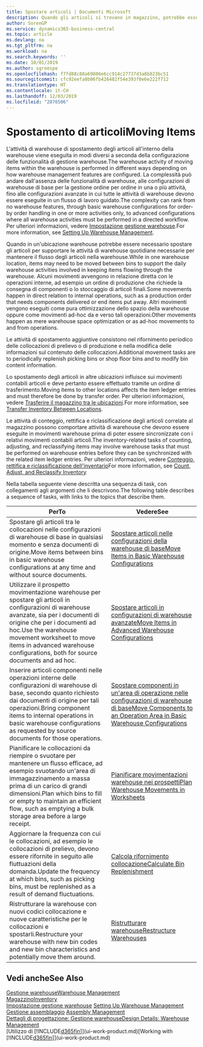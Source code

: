 ```yaml
---
title: Spostare articoli | Documenti Microsoft
description: Quando gli articoli si trovano in magazzino, potrebbe essere necessario spostarli per supportare le attività di warehouse quotidiane necessarie per mantenere il flusso degli articoli nella warehouse. Alcuni movimenti avvengono in relazione diretta con le operazioni interne, ad esempio un ordine di produzione che richiede la consegna di componenti o lo stoccaggio di articoli finali. Altri movimenti vengono eseguiti come pura ottimizzazione dello spazio della warehouse oppure come movimenti ad-hoc da e verso tali operazioni.
author: SorenGP
ms.service: dynamics365-business-central
ms.topic: article
ms.devlang: na
ms.tgt_pltfrm: na
ms.workload: na
ms.search.keywords: ''
ms.date: 10/01/2019
ms.author: sgroespe
ms.openlocfilehash: f7fd88c88a69806e6cc914c27737d3a8b823bc51
ms.sourcegitcommit: cfc92eefa8b06fb426482f54e393f0e6e222f712
ms.translationtype: HT
ms.contentlocale: it-CH
ms.lasthandoff: 12/03/2019
ms.locfileid: "2876506"
---
```

# <a name="moving-items"></a><span data-ttu-id="8880f-105">Spostamento di articoli</span><span class="sxs-lookup"><span data-stu-id="8880f-105">Moving Items</span></span>
<span data-ttu-id="8880f-106">L'attività di warehouse di spostamento degli articoli all'interno della warehouse viene eseguita in modi diversi a seconda della configurazione delle funzionalità di gestione warehouse.</span><span class="sxs-lookup"><span data-stu-id="8880f-106">The warehouse activity of moving items within the warehouse is performed in different ways depending on how warehouse management features are configured.</span></span> <span data-ttu-id="8880f-107">La complessità può andare dall'assenza delle funzionalità di warehouse, alle configurazioni di warehouse di base per la gestione ordine per ordine in una o più attività, fino alle configurazioni avanzate in cui tutte le attività di warehouse devono essere eseguite in un flusso di lavoro guidato.</span><span class="sxs-lookup"><span data-stu-id="8880f-107">The complexity can rank from no warehouse features, through basic warehouse configurations for order-by order handling in one or more activities only, to advanced configurations where all warehouse activities must be performed in a directed workflow.</span></span> <span data-ttu-id="8880f-108">Per ulteriori informazioni, vedere [Impostazione gestione warehouse](warehouse-setup-warehouse.md).</span><span class="sxs-lookup"><span data-stu-id="8880f-108">For more information, see [Setting Up Warehouse Management](warehouse-setup-warehouse.md).</span></span>

<span data-ttu-id="8880f-109">Quando in un'ubicazione warehouse potrebbe essere necessario spostare gli articoli per supportare le attività di warehouse quotidiane necessarie per mantenere il flusso degli articoli nella warehouse.</span><span class="sxs-lookup"><span data-stu-id="8880f-109">While in one warehouse location, items may need to be moved between bins to support the daily warehouse activities involved in keeping items flowing through the warehouse.</span></span> <span data-ttu-id="8880f-110">Alcuni movimenti avvengono in relazione diretta con le operazioni interne, ad esempio un ordine di produzione che richiede la consegna di componenti o lo stoccaggio di articoli finali.</span><span class="sxs-lookup"><span data-stu-id="8880f-110">Some movements happen in direct relation to internal operations, such as a production order that needs components delivered or end items put away.</span></span> <span data-ttu-id="8880f-111">Altri movimenti vengono eseguiti come pura ottimizzazione dello spazio della warehouse oppure come movimenti ad-hoc da e verso tali operazioni.</span><span class="sxs-lookup"><span data-stu-id="8880f-111">Other movements happen as mere warehouse space optimization or as ad-hoc movements to and from operations.</span></span>

<span data-ttu-id="8880f-112">Le attività di spostamento aggiuntive consistono nel rifornimento periodico delle collocazioni di prelievo o di produzione e nella modifica delle informazioni sul contenuto delle collocazioni.</span><span class="sxs-lookup"><span data-stu-id="8880f-112">Additional movement tasks are to periodically replenish picking bins or shop floor bins and to modify bin content information.</span></span>

<span data-ttu-id="8880f-113">Lo spostamento degli articoli in altre ubicazioni influisce sui movimenti contabili articoli e deve pertanto essere effettuato tramite un ordine di trasferimento.</span><span class="sxs-lookup"><span data-stu-id="8880f-113">Moving items to other locations affects the item ledger entries and must therefore be done by transfer order.</span></span> <span data-ttu-id="8880f-114">Per ulteriori informazioni, vedere [Trasferire il magazzino tra le ubicazioni](inventory-how-transfer-between-locations.md).</span><span class="sxs-lookup"><span data-stu-id="8880f-114">For more information, see [Transfer Inventory Between Locations](inventory-how-transfer-between-locations.md).</span></span>  

<span data-ttu-id="8880f-115">Le attività di conteggio, rettifica e riclassificazione degli articoli correlate al magazzino possono comportare attività di warehouse che devono essere eseguite in movimenti warehouse prima di poter essere sincronizzate con i relativi movimenti contabili articoli.</span><span class="sxs-lookup"><span data-stu-id="8880f-115">The inventory-related tasks of counting, adjusting, and reclassifying items may involve warehouse tasks that must be performed on warehouse entries before they can be synchronized with the related item ledger entries.</span></span> <span data-ttu-id="8880f-116">Per ulteriori informazioni, vedere [Conteggio, rettifica e riclassificazione dell'inventario](inventory-how-count-adjust-reclassify.md)</span><span class="sxs-lookup"><span data-stu-id="8880f-116">For more information, see [Count, Adjust, and Reclassify Inventory](inventory-how-count-adjust-reclassify.md)</span></span>  

 <span data-ttu-id="8880f-117">Nella tabella seguente viene descritta una sequenza di task, con collegamenti agli argomenti che li descrivono.</span><span class="sxs-lookup"><span data-stu-id="8880f-117">The following table describes a sequence of tasks, with links to the topics that describe them.</span></span>   

|<span data-ttu-id="8880f-118">**Per**</span><span class="sxs-lookup"><span data-stu-id="8880f-118">**To**</span></span>|<span data-ttu-id="8880f-119">**Vedere**</span><span class="sxs-lookup"><span data-stu-id="8880f-119">**See**</span></span>|  
|------------|-------------|  
|<span data-ttu-id="8880f-120">Spostare gli articoli tra le collocazioni nelle configurazioni di warehouse di base in qualsiasi momento e senza documenti di origine.</span><span class="sxs-lookup"><span data-stu-id="8880f-120">Move items between bins in basic warehouse configurations at any time and without source documents.</span></span>|[<span data-ttu-id="8880f-121">Spostare articoli nelle configurazioni della warehouse di base</span><span class="sxs-lookup"><span data-stu-id="8880f-121">Move Items in Basic Warehouse Configurations</span></span>](warehouse-how-to-move-items-ad-hoc-in-basic-warehousing.md)|
|<span data-ttu-id="8880f-122">Utilizzare il prospetto movimentazione warehouse per spostare gli articoli in configurazioni di warehouse avanzate, sia per i documenti di origine che per i documenti ad hoc.</span><span class="sxs-lookup"><span data-stu-id="8880f-122">Use the warehouse movement worksheet to move items in advanced warehouse configurations, both for source documents and ad hoc.</span></span>|[<span data-ttu-id="8880f-123">Spostare articoli in configurazioni di warehouse avanzate</span><span class="sxs-lookup"><span data-stu-id="8880f-123">Move Items in Advanced Warehouse Configurations</span></span>](warehouse-how-to-move-items-in-advanced-warehousing.md)|  
|<span data-ttu-id="8880f-124">Inserire articoli componenti nelle operazioni interne delle configurazioni di warehouse di base, secondo quanto richiesto dai documenti di origine per tali operazioni.</span><span class="sxs-lookup"><span data-stu-id="8880f-124">Bring component items to internal operations in basic warehouse configurations as requested by source documents for those operations.</span></span>|[<span data-ttu-id="8880f-125">Spostare componenti in un'area di operazione nelle configurazioni di warehouse di base</span><span class="sxs-lookup"><span data-stu-id="8880f-125">Move Components to an Operation Area in Basic Warehouse Configurations</span></span>](warehouse-how-to-move-components-to-an-operation-area-in-basic-warehousing.md)|
|<span data-ttu-id="8880f-126">Pianificare le collocazioni da riempire o svuotare per mantenere un flusso efficace, ad esempio svuotando un'area di immagazzinamento a massa prima di un carico di grandi dimensioni.</span><span class="sxs-lookup"><span data-stu-id="8880f-126">Plan which bins to fill or empty to maintain an efficient flow, such as emptying a bulk storage area before a large receipt.</span></span>|[<span data-ttu-id="8880f-127">Pianificare movimentazioni warehouse nei prospetti</span><span class="sxs-lookup"><span data-stu-id="8880f-127">Plan Warehouse Movements in Worksheets</span></span>](warehouse-how-to-plan-warehouse-movements-in-worksheets.md)|
|<span data-ttu-id="8880f-128">Aggiornare la frequenza con cui le collocazioni, ad esempio le collocazioni di prelievo, devono essere rifornite in seguito alle fluttuazioni della domanda.</span><span class="sxs-lookup"><span data-stu-id="8880f-128">Update the frequency at which bins, such as picking bins, must be replenished as a result of demand fluctuations.</span></span>|[<span data-ttu-id="8880f-129">Calcola rifornimento collocazione</span><span class="sxs-lookup"><span data-stu-id="8880f-129">Calculate Bin Replenishment</span></span>](warehouse-how-to-calculate-bin-replenishment.md)|
|<span data-ttu-id="8880f-130">Ristrutturare la warehouse con nuovi codici collocazione e nuove caratteristiche per le collocazioni e spostarli.</span><span class="sxs-lookup"><span data-stu-id="8880f-130">Restructure your warehouse with new bin codes and new bin characteristics and potentially move them around.</span></span>|[<span data-ttu-id="8880f-131">Ristrutturare warehouse</span><span class="sxs-lookup"><span data-stu-id="8880f-131">Restructure Warehouses</span></span>](warehouse-how-to-restructure-warehouses.md)|  

## <a name="see-also"></a><span data-ttu-id="8880f-132">Vedi anche</span><span class="sxs-lookup"><span data-stu-id="8880f-132">See Also</span></span>  
[<span data-ttu-id="8880f-133">Gestione warehouse</span><span class="sxs-lookup"><span data-stu-id="8880f-133">Warehouse Management</span></span>](warehouse-manage-warehouse.md)  
[<span data-ttu-id="8880f-134">Magazzino</span><span class="sxs-lookup"><span data-stu-id="8880f-134">Inventory</span></span>](inventory-manage-inventory.md)  
<span data-ttu-id="8880f-135">[Impostazione gestione warehouse](warehouse-setup-warehouse.md)   </span><span class="sxs-lookup"><span data-stu-id="8880f-135">[Setting Up Warehouse Management](warehouse-setup-warehouse.md)   </span></span>  
<span data-ttu-id="8880f-136">[Gestione assemblaggio](assembly-assemble-items.md)  </span><span class="sxs-lookup"><span data-stu-id="8880f-136">[Assembly Management](assembly-assemble-items.md)  </span></span>  
[<span data-ttu-id="8880f-137">Dettagli di progettazione: Gestione warehouse</span><span class="sxs-lookup"><span data-stu-id="8880f-137">Design Details: Warehouse Management</span></span>](design-details-warehouse-management.md)  
<span data-ttu-id="8880f-138">[Utilizzo di [!INCLUDE[d365fin](includes/d365fin_md.md)]](ui-work-product.md)</span><span class="sxs-lookup"><span data-stu-id="8880f-138">[Working with [!INCLUDE[d365fin](includes/d365fin_md.md)]](ui-work-product.md)</span></span>
